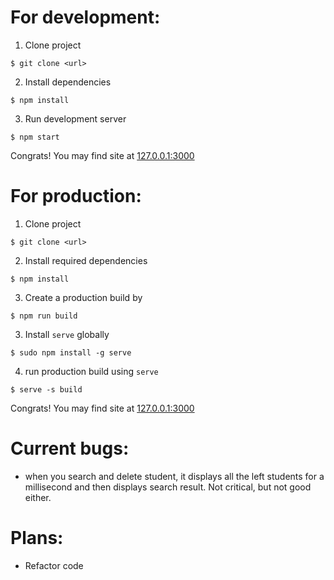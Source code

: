 # For development:
1. Clone project
```shell
$ git clone <url>
```
2. Install dependencies
```shell
$ npm install
```
3. Run development server
```shell
$ npm start
```

Congrats! You may find site at [127.0.0.1:3000](http://127.0.0.1:3000)

# For production:
1. Clone project
```shell
$ git clone <url>
```
2. Install required dependencies
```shell
$ npm install
```
3. Create a production build by
```shell
$ npm run build
```
3. Install `serve` globally
```shell
$ sudo npm install -g serve
```
4. run production build using `serve`
```shell
$ serve -s build
```
Congrats! You may find site at [127.0.0.1:3000](http://127.0.0.1:3000)

# Current bugs:
* when you search and delete student, it displays all the left students for a millisecond and then displays search result. Not critical, but not good either.
# Plans:
* Refactor code